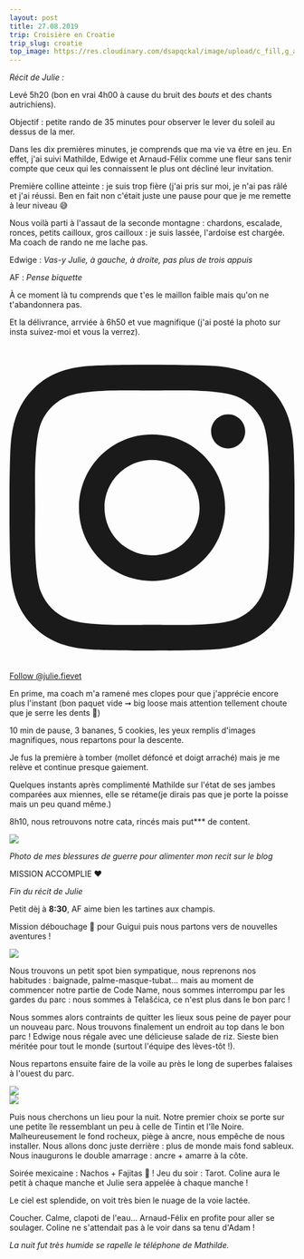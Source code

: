```yaml
---
layout: post
title: 27.08.2019
trip: Croisière en Croatie
trip_slug: croatie
top_image: https://res.cloudinary.com/dsapqckal/image/upload/c_fill,g_auto,h_250,w_2560/c_scale,fl_relative/croatie/20190825_110157_dcurbl.jpg
---
```


_Récit de Julie :_

<div class="bloc-notes text-purple-900 p-4 mb-4 shadow-md">
  <p>Levé 5h20 (bon en vrai 4h00 à cause du bruit des <em>bouts</em> et des chants autrichiens).</p>
  <p>Objectif : petite rando de 35 minutes pour observer le lever du soleil au dessus de la mer.</p>
  <p>Dans les dix premières minutes, je comprends que ma vie va être en jeu. En effet, j'ai suivi Mathilde, Edwige et Arnaud-Félix comme une fleur sans tenir compte que ceux qui les connaissent le plus ont décliné leur invitation.</p>
  <p>Première colline atteinte : je suis trop fière (j'ai pris sur moi, je n'ai pas râlé et j'ai réussi. Ben en fait non c'était juste une pause pour que je me remette à leur niveau 😅</p>
  <p>Nous voilà parti à l'assaut de la seconde montagne : chardons, escalade, ronces, petits cailloux, gros cailloux : je suis lassée, l'ardoise est chargée. Ma coach de rando ne me lache pas.</p>
  <p>Edwige : <em class="text-purple-600">Vas-y Julie, à gauche, à droite, pas plus de trois appuis</em></p>
  <p>AF : <em class="text-purple-600">Pense biquette</em></p>
  <p>À ce moment là tu comprends que t'es le maillon faible mais qu'on ne t'abandonnera pas.</p>
  <p>Et la délivrance, arrviée à 6h50 et vue magnifique (j'ai posté la photo sur insta suivez-moi et vous la verrez).</p>
  
  <div class="flex justify-center mb-4">
    <a href="https://www.instagram.com/julie.fievet/" target="_blank" rel="noopener noreferrer" class="bg-blue-800 p-3 font-sans text-blue-100 rounded flex btn">
      <svg class="w-6 mr-2" aria-hidden="true" focusable="false" data-prefix="fab" data-icon="instagram" role="img" xmlns="http://www.w3.org/2000/svg" viewBox="0 0 448 512"><path fill="currentColor" d="M224.1 141c-63.6 0-114.9 51.3-114.9 114.9s51.3 114.9 114.9 114.9S339 319.5 339 255.9 287.7 141 224.1 141zm0 189.6c-41.1 0-74.7-33.5-74.7-74.7s33.5-74.7 74.7-74.7 74.7 33.5 74.7 74.7-33.6 74.7-74.7 74.7zm146.4-194.3c0 14.9-12 26.8-26.8 26.8-14.9 0-26.8-12-26.8-26.8s12-26.8 26.8-26.8 26.8 12 26.8 26.8zm76.1 27.2c-1.7-35.9-9.9-67.7-36.2-93.9-26.2-26.2-58-34.4-93.9-36.2-37-2.1-147.9-2.1-184.9 0-35.8 1.7-67.6 9.9-93.9 36.1s-34.4 58-36.2 93.9c-2.1 37-2.1 147.9 0 184.9 1.7 35.9 9.9 67.7 36.2 93.9s58 34.4 93.9 36.2c37 2.1 147.9 2.1 184.9 0 35.9-1.7 67.7-9.9 93.9-36.2 26.2-26.2 34.4-58 36.2-93.9 2.1-37 2.1-147.8 0-184.8zM398.8 388c-7.8 19.6-22.9 34.7-42.6 42.6-29.5 11.7-99.5 9-132.1 9s-102.7 2.6-132.1-9c-19.6-7.8-34.7-22.9-42.6-42.6-11.7-29.5-9-99.5-9-132.1s-2.6-102.7 9-132.1c7.8-19.6 22.9-34.7 42.6-42.6 29.5-11.7 99.5-9 132.1-9s102.7-2.6 132.1 9c19.6 7.8 34.7 22.9 42.6 42.6 11.7 29.5 9 99.5 9 132.1s2.7 102.7-9 132.1z"></path></svg>
      <div>Follow @julie.fievet</div>
    </a>
  </div>
  <p>En prime, ma coach m'a ramené mes clopes pour que j'apprécie encore plus l'instant (bon paquet vide ➞ big loose mais attention tellement choute que je serre les dents 😬)</p>

  <div class="flex">
    <div class="pr-6">
    <p>10 min de pause, 3 bananes, 5 cookies, les yeux remplis d'images magnifiques, nous repartons pour la descente.</p>
    <p>Je fus la première à tomber (mollet défoncé et doigt arraché) mais je me relève et continue presque gaiement.</p>
    <p>Quelques instants après complimenté Mathilde sur l'état de ses jambes comparées aux miennes, elle se rétame(je dirais pas que je porte la poisse mais un peu quand même.)</p>
    <p>8h10, nous retrouvons notre cata, rincés mais put*** de content.</p>
    </div>
    <div>
      <a href ="https://res.cloudinary.com/dsapqckal/image/upload/croatie/WhatsApp_Image_2019-09-04_at_15.08.05_myxmrj.jpg">
        <img src="https://res.cloudinary.com/dsapqckal/image/upload/w_300/croatie/WhatsApp_Image_2019-09-04_at_15.08.05_myxmrj.jpg">
      </a>
      <p class="pt-3"><em>Photo de mes blessures de guerre pour alimenter mon recit sur le blog</em></p>
    </div>
  </div>

  
  <p class="text-center">MISSION ACCOMPLIE ♥</p>
</div>

_Fin du récit de Julie_

Petit dèj à **8:30**, AF aime bien les tartines aux champis.

Mission débouchage 💩 pour Guigui puis nous partons vers de nouvelles aventures !

![](https://res.cloudinary.com/dsapqckal/image/upload/w_824/croatie/20190827_112427_yqco8b.jpg)

Nous trouvons un petit spot bien sympatique, nous reprenons nos habitudes : baignade, palme-masque-tubat... mais au moment de commencer notre partie de Code Name, nous sommes interrompu par les gardes du parc : nous sommes à Telašćica, ce n'est plus dans le bon parc !

<div class="map" data-lng="43.906046" data-lat="15.157796"></div>

Nous sommes alors contraints de quitter les lieux sous peine de payer pour un nouveau parc. Nous trouvons finalement un endroit au top dans le bon parc ! Edwige nous régale avec une délicieuse salade de riz. Sieste bien méritée pour tout le monde (surtout l'équipe des lèves-tôt !).

Nous repartons ensuite faire de la voile au près le long de superbes falaises à l'ouest du parc.

![](https://res.cloudinary.com/dsapqckal/image/upload/w_824/croatie/WhatsApp_Image_2019-08-31_at_15.06.59_myazjg.jpg)
<br>
![](https://res.cloudinary.com/dsapqckal/image/upload/w_824/croatie/WhatsApp_Image_2019-08-31_at_15.05.33_q26axm.jpg)

Puis nous cherchons un lieu pour la nuit. Notre premier choix se porte sur une petite île ressemblant un peu à celle de Tintin et l'île Noire. Malheureusement le fond rocheux, piège à ancre, nous empêche de nous installer. Nous allons donc juste derrière&nbsp;: plus de monde mais fond sableux. Nous inaugurons le double amarrage : ancre + amarre à la côte.

<div class="map" data-lng="43.820323" data-lat="15.247133"></div>

Soirée mexicaine : Nachos + Fajitas 🌮 ! Jeu du soir : Tarot. Coline aura le petit à chaque manche et Julie sera appelée à chaque manche !

Le ciel est splendide, on voit très bien le nuage de la voie lactée.

Coucher. Calme, clapoti de l'eau... Arnaud-Félix en profite pour aller se soulager. Coline ne s'attendait pas à le voir dans sa tenu d'Adam !

_La nuit fut très humide se rapelle le téléphone de Mathilde._
